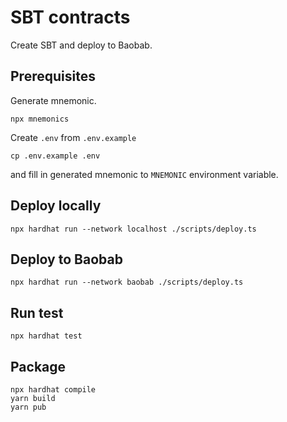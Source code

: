 # SBT contracts

Create SBT and deploy to Baobab.

## Prerequisites

Generate mnemonic.

```shell
npx mnemonics
```

Create `.env` from `.env.example`

```shell
cp .env.example .env
```

and fill in generated mnemonic to `MNEMONIC` environment variable.

## Deploy locally

```shell
npx hardhat run --network localhost ./scripts/deploy.ts
```

## Deploy to Baobab

```shell
npx hardhat run --network baobab ./scripts/deploy.ts
```

## Run test

```shell
npx hardhat test
```

## Package

```shell
npx hardhat compile
yarn build
yarn pub
```
